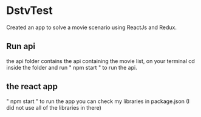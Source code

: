 # DstvTest
Created an app to solve a movie scenario using ReactJs and Redux. 

## Run api
the api folder contains the api containing the movie list, on your terminal cd inside the folder and run " npm start " to run the api.

## the react app
" npm start " to run the app
you can check my libraries in package.json (I did not use all of the libraries in there)
